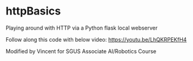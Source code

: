 # httpBasics
Playing around with HTTP via a Python flask local webserver

Follow along this code with below video:
https://youtu.be/LhQKRPEKfH4

Modified by Vincent for SGUS Associate AI/Robotics Course

